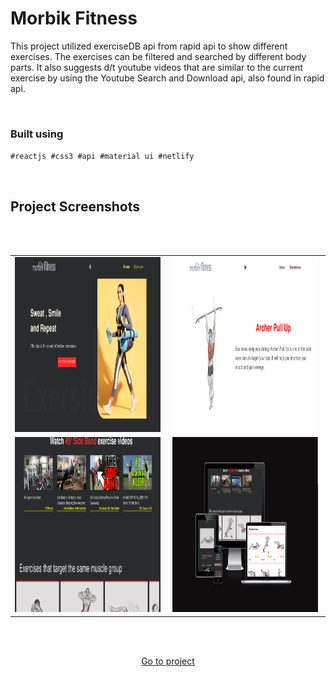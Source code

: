# Morbik Fitness

This project utilized exerciseDB api from rapid api to show different exercises. The exercises can be filtered and searched by different body parts. It also suggests d/t youtube videos that are similar to the current exercise by using the Youtube Search and Download api, also found in rapid api.

<br/>
    


### Built using
<code>#reactjs #css3 #api #material ui #netlify</code>

<br/>


## Project Screenshots

<br/>
<br/>

<table>
    <tr>
        <td >
          <img style="height: 280px; width: 98%" src="./readme_imgs/fitness.png" />
        </td>
        <td>
          <img style="height: 280px; width: 98%" src="./readme_imgs/fitness1.png" />
        </td>
    </tr>
     <tr>
        <td>
          <img style="height: 280px; width: 98%" src="./readme_imgs/fitness2.png" />
        </td>
        <td>
          <img  style="height: 280px; width: 98%"src="./readme_imgs/fitness3.png" />
        </td>
    </tr>
</table>
<br/>

<br/>

<p align="center"><a href="https://morbik-fitness.netlify.app/" > Go to project </a></p>
